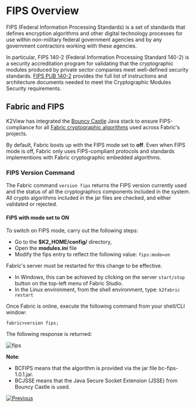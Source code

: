 # FIPS Overview

FIPS (Federal Information Processing Standards) is a set of standards that defines encryption algorithms and other digital technology processes for use within non-military federal government agencies and by any government contractors working with these agencies. 

In particular, FIPS 140-2 (Federal Information Processing Standard 140-2) is a security accreditation program for validating that the cryptographic modules produced by private sector companies meet well-defined security standards.
[FIPS PUB 140-2](https://nvlpubs.nist.gov/nistpubs/FIPS/NIST.FIPS.140-2.pdf) provides the full list of instructions and architecture documents needed to meet the Cryptographic Modules Security requirements.


## Fabric and FIPS

K2View has integrated the [Bouncy Castle](https://www.bouncycastle.org/index.html) Java stack to ensure FIPS-compliance for all [Fabric cryptographic algorithms](/articles/26_fabric_security/03_fabric_LUI_encryption.md) used across Fabric's projects.

By default, Fabric boots up with the FIPS mode set to **off**. 
Even when FIPS mode is off, Fabric only uses FIPS-compliant protocols and standards implementions with Fabric cryptographic embedded algorithms.


### FIPS Version Command

The Fabric command ```version fips``` returns the FIPS version currently used and the status of all the cryptographics components included in the system. All crypto algorithms included in the jar files are checked, and either validated or rejected.


#### FIPS with mode set to **ON**

To switch on FIPS mode, carry out the following steps:
- Go to the **$K2_HOME/config/** directory,
- Open the **modules.ini** file
- Modify the fips entry to reflect the following value: ```fips:mode=on```

Fabric's server must be restarted for this change to be effective. 

- In Windows, this can be achieved by clicking on the server ```start/stop``` button on the top-left menu of Fabric Studio. 
- In the Linux environment, from the shell environment, type: ```k2fabric restart```

Once Fabric is online, execute the following command from your shell/CLI window: 

```fabric>version fips;```

The following response is returned:

![fips](images/fipsImg01.PNG)


**Note**:
- BCFIPS means that the algorithm is provided via the jar file bc-fips-1.0.1.jar.
- BCJSSE means that the Java Secure Socket Extension (JSSE) from Bouncy Castle is used.






[![Previous](/articles/images/Previous.png)](/articles/26_fabric_security/17_user_IAM_custom_authenticator.md)



